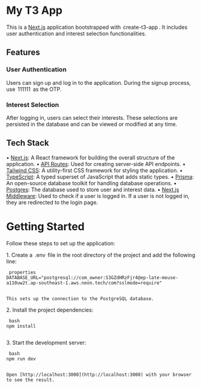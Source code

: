# My T3 App

This is a [Next.js](https://nextjs.org) application bootstrapped with ⁠ create-t3-app ⁠. It includes user authentication and interest selection functionalities.

## Features

### User Authentication

Users can sign up and log in to the application. During the signup process, use ⁠ 111111 ⁠ as the OTP. 

### Interest Selection

After logging in, users can select their interests. These selections are persisted in the database and can be viewed or modified at any time.

## Tech Stack

•⁠  ⁠[Next.js](https://nextjs.org): A React framework for building the overall structure of the application.
•⁠  ⁠[API Routes](https://nextjs.org/docs/api-routes/introduction): Used for creating server-side API endpoints.
•⁠  ⁠[Tailwind CSS](https://tailwindcss.com): A utility-first CSS framework for styling the application.
•⁠  ⁠[TypeScript](https://www.typescriptlang.org/): A typed superset of JavaScript that adds static types.
•⁠  ⁠[Prisma](https://prisma.io): An open-source database toolkit for handling database operations.
•⁠  ⁠[Postgres](https://www.postgresql.org/): The database used to store user and interest data.
•⁠  ⁠[Next.js Middleware](https://nextjs.org/docs/middleware): Used to check if a user is logged in. If a user is not logged in, they are redirected to the login page.

# Getting Started

Follow these steps to set up the application:

1.⁠ ⁠Create a ⁠ .env ⁠ file in the root directory of the project and add the following line:

    ⁠ properties
    DATABASE_URL="postgresql://com_owner:S3GZdHRzFjr4@ep-late-mouse-a110uw2t.ap-southeast-1.aws.neon.tech/com?sslmode=require"
     ⁠

    This sets up the connection to the PostgreSQL database.

2.⁠ ⁠Install the project dependencies:

    ⁠ bash
    npm install
     ⁠

3.⁠ ⁠Start the development server:

    ⁠ bash
    npm run dev
     ⁠

    Open [http://localhost:3000](http://localhost:3000) with your browser to see the result.